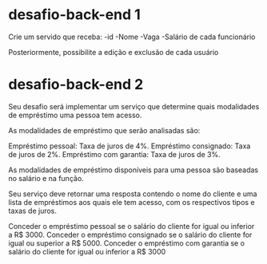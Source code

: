 ﻿# desafio-back-end 1

 Crie um servido que receba:
 -id
 -Nome
 -Vaga
 -Salário 
 de cada funcionário
 
 Posteriormente, possibilite a edição e exclusão de cada usuário

# desafio-back-end 2

Seu desafio será implementar um serviço que determine quais modalidades de empréstimo uma pessoa tem acesso.

As modalidades de empréstimo que serão analisadas são:

Empréstimo pessoal: Taxa de juros de 4%.
Empréstimo consignado: Taxa de juros de 2%.
Empréstimo com garantia: Taxa de juros de 3%.

As modalidades de empréstimo disponíveis para uma pessoa são baseadas no salário e na função.

Seu serviço deve retornar uma resposta contendo o nome do cliente e uma lista de empréstimos aos quais ele tem acesso, com os respectivos tipos e taxas de juros.

Conceder o empréstimo pessoal se o salário do cliente for igual ou inferior a R$ 3000.
Conceder o empréstimo consignado se o salário do cliente for igual ou superior a R$ 5000.
Conceder o empréstimo com garantia se o salário do cliente for igual ou inferior a R$ 3000
